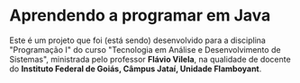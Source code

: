 # Aprendendo a programar em Java

Este é um projeto que foi (está sendo) desenvolvido para a disciplina "Programação I" do curso "Tecnologia em Análise e Desenvolvimento de Sistemas", ministrada pelo professor **Flávio Vilela**, na qualidade de docente do **Instituto Federal de Goiás, Câmpus Jataí, Unidade Flamboyant**.
